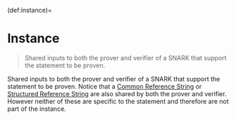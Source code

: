 (def:instance)=
# Instance
> Shared inputs to both the prover and verifier of a SNARK that support the statement to be proven.

Shared inputs to both the prover and verifier of a SNARK that support the statement to be proven. Notice that a [Common Reference String](def:crs) or [Structured Reference String](def:srs) are also shared by both the prover and verifier. However neither of these are specific to the statement and therefore are not part of the instance.